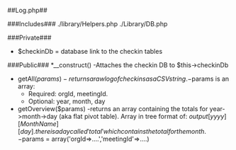 ##Log.php##

###Includes###
./library/Helpers.php
./Library/DB.php

###Private###
  * $checkinDb = database link to the checkin tables

###Public###
  *__construct()
    -Attaches the checkin DB to $this->checkinDb
  * getAll($params)
    -returns a raw log of checkins as a CSV string.
    -$params is an array:
      * Required: orgId, meetingId.
      * Optional: year, month, day
  * getOverview($params)
    -returns an array containing the totals for year->month->day (aka flat pivot table). Array in tree format of: $output[yyyy][MonthName][day].  there is a day called 'total' which contains the total for the month.
    -$params = array('orgId=>....','meetingId'=>....)